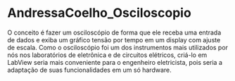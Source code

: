 # AndressaCoelho_Osciloscopio
O conceito é fazer um osciloscópio de forma que ele receba uma entrada de dados e exiba um gráfico tensão por tempo em um display com ajuste de escala. Como o osciloscópio foi um dos instrumentos mais  utilizados por nós nos laboratórios de eletrônica e de circuitos elétricos, criá-lo em LabView seria mais conveniente para o engenheiro eletricista, pois seria a adaptação de suas funcionalidades em um só hardware.

